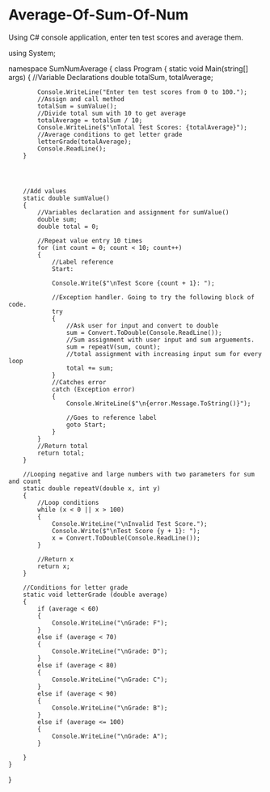 # Average-Of-Sum-Of-Num
Using C# console application, enter ten test scores and average them.

using System;

namespace SumNumAverage
{
    class Program
    {
        static void Main(string[] args)
        {
            //Variable Declarations
            double totalSum, totalAverage;

            Console.WriteLine("Enter ten test scores from 0 to 100.");
            //Assign and call method
            totalSum = sumValue();
            //Divide total sum with 10 to get average
            totalAverage = totalSum / 10;
            Console.WriteLine($"\nTotal Test Scores: {totalAverage}");
            //Average conditions to get letter grade
            letterGrade(totalAverage);
            Console.ReadLine();
        }




        //Add values 
        static double sumValue()
        {
            //Variables declaration and assignment for sumValue()
            double sum;
            double total = 0;

            //Repeat value entry 10 times
            for (int count = 0; count < 10; count++)
            {
                //Label reference
                Start:

                Console.Write($"\nTest Score {count + 1}: ");

                //Exception handler. Going to try the following block of code.
                try
                {
                    //Ask user for input and convert to double
                    sum = Convert.ToDouble(Console.ReadLine());
                    //Sum assignment with user input and sum arguements.
                    sum = repeatV(sum, count);
                    //total assignment with increasing input sum for every loop
                    total += sum;
                }
                //Catches error
                catch (Exception error)
                {
                    Console.WriteLine($"\n{error.Message.ToString()}");

                    //Goes to reference label
                    goto Start;
                }
            }
            //Return total
            return total;
        }

        //Looping negative and large numbers with two parameters for sum and count
        static double repeatV(double x, int y)
        {
            //Loop conditions
            while (x < 0 || x > 100)
            {
                Console.WriteLine("\nInvalid Test Score.");
                Console.Write($"\nTest Score {y + 1}: ");
                x = Convert.ToDouble(Console.ReadLine());
            }

            //Return x
            return x;
        }

        //Conditions for letter grade
        static void letterGrade (double average)
        {
            if (average < 60)
            {
                Console.WriteLine("\nGrade: F");
            }
            else if (average < 70)
            {
                Console.WriteLine("\nGrade: D");
            }
            else if (average < 80)
            {
                Console.WriteLine("\nGrade: C");
            }
            else if (average < 90)
            {
                Console.WriteLine("\nGrade: B");
            }
            else if (average <= 100)
            {
                Console.WriteLine("\nGrade: A");
            }

        }
    }
}
